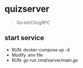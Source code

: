 # quizserver

> Go-kit/Chi/gRPC
## start service
- RUN: docker-compose up -d
- Modify .env file
- RUN: go run cmd/server/main.go